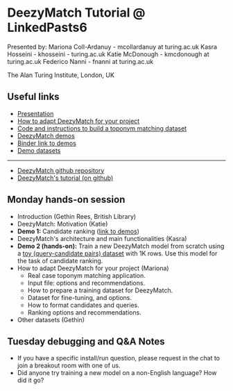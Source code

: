 # DeezyMatch Tutorial @ LinkedPasts6

Presented by:
Mariona Coll-Ardanuy - mcollardanuy at turing.ac.uk
Kasra Hosseini - khosseini - turing.ac.uk
Katie McDonough - kmcdonough at turing.ac.uk
Federico Nanni - fnanni at turing.ac.uk

The Alan Turing Institute, London, UK

## Useful links
* [Presentation](https://docs.google.com/presentation/d/14wRL9vGIfNc_xHa4gR_I5hL9_ChVHDacfXUQ6DLeKP0/edit?usp=sharing)
* [How to adapt DeezyMatch for your project](https://github.com/LinkedPasts/LaNC-workshop/blob/main/deezymatch/recommendations.md)
* [Code and instructions to build a toponym matching dataset](https://github.com/LinkedPasts/LaNC-workshop/tree/main/deezymatch/create_topmatching_dataset)
* [DeezyMatch demos](https://github.com/LinkedPasts/LaNC-workshop/tree/main/deezymatch/demos)
* [Binder link to demos](https://mybinder.org/v2/gh/LinkedPasts/LaNC-workshop/HEAD?filepath=deezymatch%2Fdemos)
* [Demo datasets](https://github.com/LinkedPasts/LaNC-workshop/blob/main/deezymatch/demo_datasets.md)
---
* [DeezyMatch github repository](https://github.com/Living-with-machines/DeezyMatch)
* [DeezyMatch's tutorial (on github)](https://living-with-machines.github.io/DeezyMatch/)



## Monday hands-on session

- Introduction (Gethin Rees, British Library)
- DeezyMatch: Motivation (Katie)
- **Demo 1:** Candidate ranking ([link to demos](https://github.com/LinkedPasts/LaNC-workshop/tree/main/deezymatch/demos))
- DeezyMatch's architecture and main functionalities (Kasra)
- **Demo 2 (hands-on):** Train a new DeezyMatch model from scratch using a <ins>toy (query-candidate pairs) dataset</ins> with 1K rows. Use this model for the task of candidate ranking.
- How to adapt DeezyMatch for your project (Mariona)
    - Real case toponym matching application.
    - Input file: options and recommendations.
    - How to prepare a training dataset for DeezyMatch.
    - Dataset for fine-tuning, and options.
    - How to format candidates and queries.
    - Ranking options and recommendations.
- Other datasets (Gethin)

## Tuesday debugging and Q&A Notes

- If you have a specific install/run question, please request in the chat to join a breakout room with one of us.
- Did anyone try training a new model on a non-English language? How did it go?
